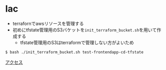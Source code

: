# Iac

* terrafornでawsリソースを管理する
* 初めにtfstate管理用のS3バケットを`init_terraform_bucket.sh`を用いて作成する
  * tfstate管理用のS3はterraformで管理しない方がよいため

```bash=
$ bash ./init_terraform_bucket.sh test-frontendapp-cd-tfstate
```

[アクセス](https://d15m2dt650w6jc.cloudfront.net/)
